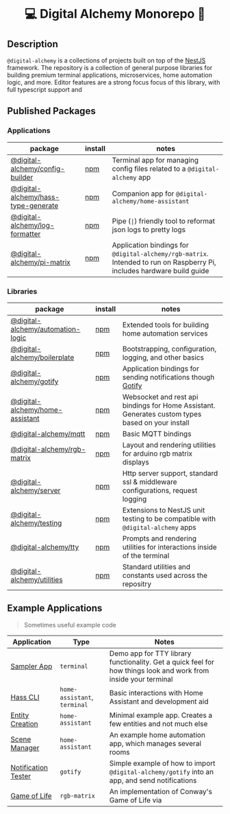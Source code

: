 
<h1 align="center">💻 Digital Alchemy Monorepo 🔮</h1>

## Description

`@digital-alchemy` is a collections of projects built on top of the [NestJS](https://nestjs.com/) framework.
The repository is a collection of general purpose libraries for building premium terminal applications, microservices, home automation logic, and more.
Editor features are a strong focus focus of this library, with full typescript support and

## Published Packages

### Applications

| package | install | notes |
| --- | --- | --- |
| [@digital-alchemy/config-builder](apps/config-builder)  | [npm](https://www.npmjs.com/package/@digital-alchemy/config-builder) | Terminal app for managing config files related to a `@digital-alchemy` app |
| [@digital-alchemy/hass-type-generate](apps/hass-type-generate) | [npm](https://www.npmjs.com/package/@digital-alchemy/hass-type-generate) | Companion app for `@digital-alchemy/home-assistant` |
| [@digital-alchemy/log-formatter](apps/log-formatter)  | [npm](https://www.npmjs.com/package/@digital-alchemy/log-formatter) | Pipe (`\|`) friendly tool to reformat json logs to pretty logs |
| [@digital-alchemy/pi-matrix](apps/pi-matrix)  | [npm](https://www.npmjs.com/package/@digital-alchemy/pi-matrix) | Application bindings for `@digital-alchemy/rgb-matrix`. Intended to run on Raspberry Pi, includes hardware build guide |

### Libraries

| package | install | notes |
| --- | --- | --- |
| [@digital-alchemy/automation-logic](libs/automation-logic) | [npm](https://www.npmjs.com/package/@digital-alchemy/automation-logic) | Extended tools for building home automation services |
| [@digital-alchemy/boilerplate](libs/boilerplate) | [npm](https://www.npmjs.com/package/@digital-alchemy/boilerplate) | Bootstrapping, configuration, logging, and other basics |
| [@digital-alchemy/gotify](libs/gotify) | [npm](https://www.npmjs.com/package/@digital-alchemy/gotify) | Application bindings for sending notifications though [Gotify](https://gotify.net/) |
| [@digital-alchemy/home-assistant](libs/home-assistant) | [npm](https://www.npmjs.com/package/@digital-alchemy/home-assistant) | Websocket and rest api bindings for Home Assistant. Generates custom types based on your install |
| [@digital-alchemy/mqtt](libs/mqtt) | [npm](https://www.npmjs.com/package/@digital-alchemy/mqtt) | Basic MQTT bindings |
| [@digital-alchemy/rgb-matrix](libs/rgb-matrix) | [npm](https://www.npmjs.com/package/@digital-alchemy/rgb-matrix) | Layout and rendering utilities for arduino rgb matrix displays |
| [@digital-alchemy/server](libs/server) | [npm](https://www.npmjs.com/package/@digital-alchemy/server) | Http server support, standard ssl & middleware configurations, request logging  |
| [@digital-alchemy/testing](libs/testing) | [npm](https://www.npmjs.com/package/@digital-alchemy/testing) | Extensions to NestJS unit testing to be compatible with `@digital-alchemy` apps |
| [@digital-alchemy/tty](libs/tty) | [npm](https://www.npmjs.com/package/@digital-alchemy/tty) | Prompts and rendering utilities for interactions inside of the terminal |
| [@digital-alchemy/utilities](libs/utilities) | [npm](https://www.npmjs.com/package/@digital-alchemy/utilities) | Standard utilities and constants used across the repositry |

## Example Applications

> Sometimes useful example code

| Application | Type | Notes |
| --- | --- | --- |
| [Sampler App](apps/sampler-app) | `terminal` | Demo app for TTY library functionality. Get a quick feel for how things look and work from inside your terminal |
| [Hass CLI](apps/hass-cli) | `home-assistant`, `terminal` | Basic interactions with Home Assistant and development aid |
| [Entity Creation](apps/examples/entity-creation) | `home-assistant` | Minimal example app. Creates a few entities and not much else |
| [Scene Manager](apps/examples/scene-manager) | `home-assistant` | An example home automation app, which manages several rooms |
| [Notification Tester](apps/examples/notification-tester) | `gotify` | Simple example of how to import `@digital-alchemy/gotify` into an app, and send notifications |
| [Game of Life](apps/examples/game-of-life) | `rgb-matrix` | An implementation of Conway's Game of Life via  |

